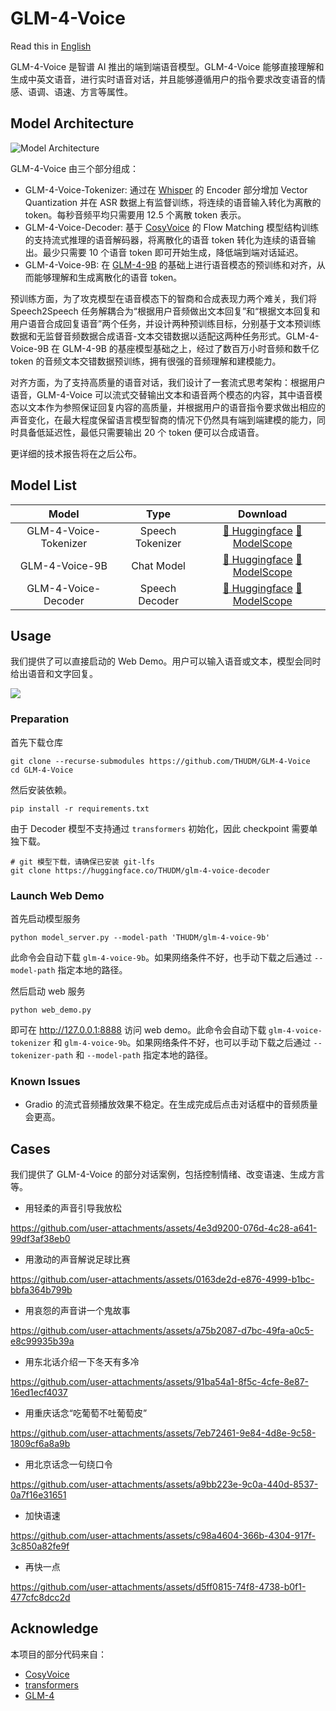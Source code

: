 # GLM-4-Voice
Read this in [English](./README_en.md)

GLM-4-Voice 是智谱 AI 推出的端到端语音模型。GLM-4-Voice 能够直接理解和生成中英文语音，进行实时语音对话，并且能够遵循用户的指令要求改变语音的情感、语调、语速、方言等属性。

## Model Architecture
![Model Architecture](./resources/architecture.jpeg)

GLM-4-Voice 由三个部分组成：
* GLM-4-Voice-Tokenizer: 通过在 [Whisper](https://github.com/openai/whisper) 的 Encoder 部分增加 Vector Quantization 并在 ASR 数据上有监督训练，将连续的语音输入转化为离散的 token。每秒音频平均只需要用 12.5 个离散 token 表示。
* GLM-4-Voice-Decoder: 基于 [CosyVoice](https://github.com/FunAudioLLM/CosyVoice) 的 Flow Matching 模型结构训练的支持流式推理的语音解码器，将离散化的语音 token 转化为连续的语音输出。最少只需要 10 个语音 token 即可开始生成，降低端到端对话延迟。
* GLM-4-Voice-9B: 在 [GLM-4-9B](https://github.com/THUDM/GLM-4) 的基础上进行语音模态的预训练和对齐，从而能够理解和生成离散化的语音 token。

预训练方面，为了攻克模型在语音模态下的智商和合成表现力两个难关，我们将 Speech2Speech 任务解耦合为“根据用户音频做出文本回复”和“根据文本回复和用户语音合成回复语音”两个任务，并设计两种预训练目标，分别基于文本预训练数据和无监督音频数据合成语音-文本交错数据以适配这两种任务形式。GLM-4-Voice-9B 在 GLM-4-9B 的基座模型基础之上，经过了数百万小时音频和数千亿 token 的音频文本交错数据预训练，拥有很强的音频理解和建模能力。

对齐方面，为了支持高质量的语音对话，我们设计了一套流式思考架构：根据用户语音，GLM-4-Voice 可以流式交替输出文本和语音两个模态的内容，其中语音模态以文本作为参照保证回复内容的高质量，并根据用户的语音指令要求做出相应的声音变化，在最大程度保留语言模型智商的情况下仍然具有端到端建模的能力，同时具备低延迟性，最低只需要输出 20 个 token 便可以合成语音。

更详细的技术报告将在之后公布。

## Model List

|         Model         | Type |                                                                     Download                                                                     |
|:---------------------:| :---: |:------------------------------------------------------------------------------------------------------------------------------------------------:|
| GLM-4-Voice-Tokenizer | Speech Tokenizer | [🤗 Huggingface](https://huggingface.co/THUDM/glm-4-voice-tokenizer) [🤖 ModelScope](https://modelscope.cn/models/ZhipuAI/glm-4-voice-tokenizer) |
|    GLM-4-Voice-9B     | Chat Model |                                          [🤗 Huggingface](https://huggingface.co/THUDM/glm-4-voice-9b) [🤖 ModelScope](https://modelscope.cn/models/ZhipuAI/glm-4-voice-9b)                                           
| GLM-4-Voice-Decoder   | Speech Decoder |                                        [🤗 Huggingface](https://huggingface.co/THUDM/glm-4-voice-decoder) [🤖 ModelScope](https://modelscope.cn/models/ZhipuAI/glm-4-voice-decoder)                                        

## Usage
我们提供了可以直接启动的 Web Demo。用户可以输入语音或文本，模型会同时给出语音和文字回复。

![](resources/web_demo.png)

### Preparation
首先下载仓库
```shell
git clone --recurse-submodules https://github.com/THUDM/GLM-4-Voice
cd GLM-4-Voice
```
然后安装依赖。
```shell
pip install -r requirements.txt
```
由于 Decoder 模型不支持通过 `transformers` 初始化，因此 checkpoint 需要单独下载。

```shell
# git 模型下载，请确保已安装 git-lfs
git clone https://huggingface.co/THUDM/glm-4-voice-decoder
```

### Launch Web Demo
首先启动模型服务
```shell
python model_server.py --model-path 'THUDM/glm-4-voice-9b'
```
此命令会自动下载 `glm-4-voice-9b`。如果网络条件不好，也手动下载之后通过 `--model-path` 指定本地的路径。

然后启动 web 服务
```shell
python web_demo.py
```
即可在 http://127.0.0.1:8888 访问 web demo。此命令会自动下载 `glm-4-voice-tokenizer` 和 `glm-4-voice-9b`。如果网络条件不好，也可以手动下载之后通过 `--tokenizer-path` 和 `--model-path` 指定本地的路径。

### Known Issues
* Gradio 的流式音频播放效果不稳定。在生成完成后点击对话框中的音频质量会更高。

## Cases
我们提供了 GLM-4-Voice 的部分对话案例，包括控制情绪、改变语速、生成方言等。

* 用轻柔的声音引导我放松

https://github.com/user-attachments/assets/4e3d9200-076d-4c28-a641-99df3af38eb0

* 用激动的声音解说足球比赛

https://github.com/user-attachments/assets/0163de2d-e876-4999-b1bc-bbfa364b799b

* 用哀怨的声音讲一个鬼故事

https://github.com/user-attachments/assets/a75b2087-d7bc-49fa-a0c5-e8c99935b39a

* 用东北话介绍一下冬天有多冷

https://github.com/user-attachments/assets/91ba54a1-8f5c-4cfe-8e87-16ed1ecf4037

* 用重庆话念“吃葡萄不吐葡萄皮”

https://github.com/user-attachments/assets/7eb72461-9e84-4d8e-9c58-1809cf6a8a9b

* 用北京话念一句绕口令

https://github.com/user-attachments/assets/a9bb223e-9c0a-440d-8537-0a7f16e31651

  * 加快语速

https://github.com/user-attachments/assets/c98a4604-366b-4304-917f-3c850a82fe9f

  * 再快一点

https://github.com/user-attachments/assets/d5ff0815-74f8-4738-b0f1-477cfc8dcc2d

## Acknowledge
本项目的部分代码来自：
* [CosyVoice](https://github.com/FunAudioLLM/CosyVoice)
* [transformers](https://github.com/huggingface/transformers)
* [GLM-4](https://github.com/THUDM/GLM-4)
